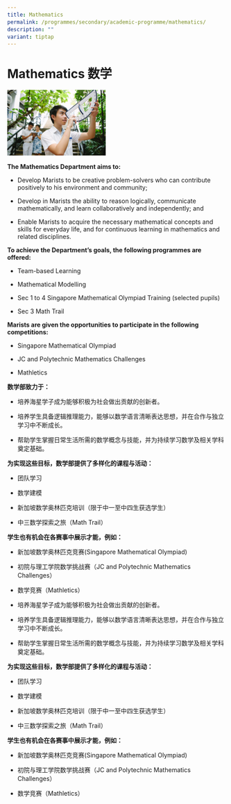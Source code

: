 ```yaml
---
title: Mathematics
permalink: /programmes/secondary/academic-programme/mathematics/
description: ""
variant: tiptap
---
```

<h1>Mathematics <strong>数学</strong></h1>
<div class="isomer-image-wrapper">
<img style="width:45%" height="auto" width="100%" src="/images/Academic%20Programme/Secondary/maths_v1.png">
</div>
<p><strong>The Mathematics Department aims to:</strong>
</p>
<ul>
<li>
<p>Develop Marists to be creative problem-solvers who can contribute positively
to his environment and community;</p>
</li>
<li>
<p>Develop in Marists the ability to reason logically, communicate mathematically,
and learn collaboratively and independently; and</p>
</li>
<li>
<p>Enable Marists to acquire the necessary mathematical concepts and skills
for everyday life, and for continuous learning in mathematics and related
disciplines.</p>
</li>
</ul>
<p><strong>To achieve the Department’s goals, the following programmes are offered:</strong>
</p>
<ul>
<li>
<p>Team-based Learning</p>
</li>
<li>
<p>Mathematical Modelling</p>
</li>
<li>
<p>Sec 1 to 4 Singapore Mathematical Olympiad Training (selected pupils)</p>
</li>
<li>
<p>Sec 3 Math Trail</p>
</li>
</ul>
<p><strong>Marists are given the opportunities to participate in the following competitions:</strong>
</p>
<ul>
<li>
<p>Singapore Mathematical Olympiad</p>
</li>
<li>
<p>JC and Polytechnic Mathematics Challenges</p>
</li>
<li>
<p>Mathletics</p>
</li>
</ul>
<p></p>
<p><strong>数学部致力于：</strong>
</p>
<ul>
<li>
<p>培养海星学子成为能够积极为社会做出贡献的创新者。</p>
</li>
<li>
<p>培养学生具备逻辑推理能力，能够以数学语言清晰表达思想，并在合作与独立学习中不断成长。</p>
</li>
<li>
<p>帮助学生掌握日常生活所需的数学概念与技能，并为持续学习数学及相关学科奠定基础。</p>
<p></p>
</li>
</ul>
<p><strong>为实现这些目标，数学部提供了多样化的课程与活动：</strong>
</p>
<ul>
<li>
<p>团队学习</p>
</li>
<li>
<p>数学建模</p>
</li>
<li>
<p>新加坡数学奥林匹克培训（限于中一至中四生获选学生）</p>
</li>
<li>
<p>中三数学探索之旅（Math Trail）<strong><br></strong>
</p>
</li>
</ul>
<p><strong>学生也有机会在各赛事中展示才能，例如：</strong>
</p>
<ul>
<li>
<p>新加坡数学奥林匹克竞赛(Singapore Mathematical Olympiad)</p>
</li>
<li>
<p>初院与理工学院数学挑战赛（JC and Polytechnic Mathematics Challenges）</p>
</li>
<li>
<p>数学竞赛（Mathletics）</p>
</li>
<li>
<p>培养海星学子成为能够积极为社会做出贡献的创新者。</p>
</li>
<li>
<p>培养学生具备逻辑推理能力，能够以数学语言清晰表达思想，并在合作与独立学习中不断成长。</p>
</li>
<li>
<p>帮助学生掌握日常生活所需的数学概念与技能，并为持续学习数学及相关学科奠定基础。
<br>
</p>
</li>
</ul>
<p><strong>为实现这些目标，数学部提供了多样化的课程与活动：</strong>
</p>
<ul>
<li>
<p>团队学习</p>
</li>
<li>
<p>数学建模</p>
</li>
<li>
<p>新加坡数学奥林匹克培训（限于中一至中四生获选学生）</p>
</li>
<li>
<p>中三数学探索之旅（Math Trail）<strong><br></strong>
</p>
</li>
</ul>
<p><strong>学生也有机会在各赛事中展示才能，例如：</strong>
</p>
<ul>
<li>
<p>新加坡数学奥林匹克竞赛(Singapore Mathematical Olympiad)</p>
</li>
<li>
<p>初院与理工学院数学挑战赛（JC and Polytechnic Mathematics Challenges）</p>
</li>
<li>
<p>数学竞赛（Mathletics）</p>
</li>
</ul>
<p></p>